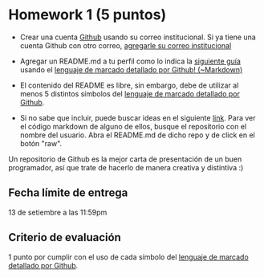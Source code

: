 # Homework 1 (5 puntos)

- Crear una cuenta [Github](github.com) usando su correo institucional. Si ya tiene una cuenta Github con otro correo, [agregarle su correo institucional](https://docs.github.com/en/account-and-profile/setting-up-and-managing-your-github-user-account/managing-email-preferences/adding-an-email-address-to-your-github-account)

- Agregar un README.md a tu perfil como lo indica la [siguiente guía](https://docs.github.com/en/account-and-profile/setting-up-and-managing-your-github-profile/customizing-your-profile/managing-your-profile-readme) usando el [lenguaje de marcado detallado por Github! (~Markdown)](https://docs.github.com/en/github/writing-on-github/getting-started-with-writing-and-formatting-on-github/basic-writing-and-formatting-syntax)

- El contenido del README es libre, sin embargo, debe de utilizar al menos 5 distintos símbolos del [lenguaje de marcado detallado por Github](https://docs.github.com/en/github/writing-on-github/getting-started-with-writing-and-formatting-on-github/basic-writing-and-formatting-syntax).

- Si no sabe que incluir, puede buscar ideas en el siguiente [link](https://github.com/coderjojo/creative-profile-readme). Para ver el código markdown de alguno de ellos, busque el repositorio con el nombre del usuario. Abra el README.md de dicho repo y de click en el botón "raw".

Un repositorio de Github es la mejor carta de presentación de un buen programador, así que trate de hacerlo de manera creativa y distintiva :)

## Fecha límite de entrega

13 de setiembre a las 11:59pm

## Criterio de evaluación

1 punto por cumplir con el uso de cada símbolo del [lenguaje de marcado detallado por Github](https://docs.github.com/en/github/writing-on-github/getting-started-with-writing-and-formatting-on-github/basic-writing-and-formatting-syntax).